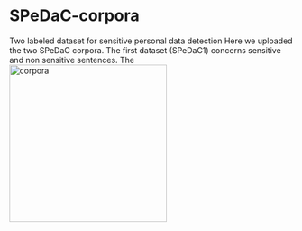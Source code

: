 # SPeDaC-corpora
Two labeled dataset for sensitive personal data detection
Here we uploaded the two SPeDaC corpora. The first dataset (SPeDaC1) concerns sensitive and non sensitive sentences. The 
<img width="279" alt="corpora" src="https://user-images.githubusercontent.com/65297512/171263023-81cfaa88-2689-426c-8ec2-e5fc02c926fa.PNG">
